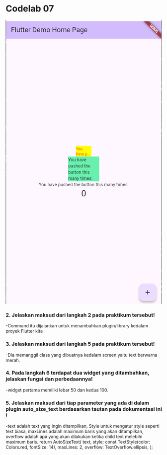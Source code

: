 # Codelab 07

![alt text](img/1.png)

### 2. Jelaskan maksud dari langkah 2 pada praktikum tersebut!
-Command itu dijalankan untuk menambahkan plugin/library kedalam proyek Flutter kita

### 3. Jelaskan maksud dari langkah 5 pada praktikum tersebut!
-Dia memanggil class yang dibuatnya kedalam screen yaitu text berwarna merah.

### 4. Pada langkah 6 terdapat dua widget yang ditambahkan, jelaskan fungsi dan perbedaannya!
-widget pertama memiliki lebar 50 dan kedua 100.

### 5. Jelaskan maksud dari tiap parameter yang ada di dalam plugin auto_size_text berdasarkan tautan pada dokumentasi ini !
-text adalah text yang ingin ditampilkan, Style untuk mengatur style seperti text biasa, maxLines adalah maximum baris yang akan ditampilkan, overflow adalah apa yang akan dilakukan ketika child text melebihi maximum baris.
return AutoSizeText(
      text,
      style: const TextStyle(color: Colors.red, fontSize: 14),
      maxLines: 2,
      overflow: TextOverflow.ellipsis,
);
